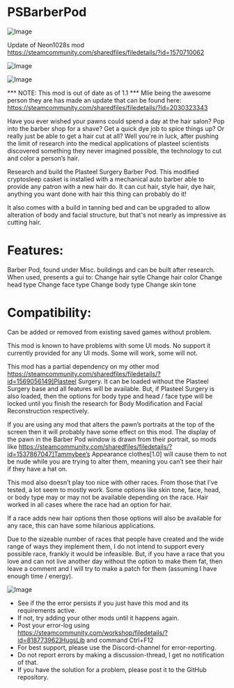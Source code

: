 # PSBarberPod

![Image](https://i.imgur.com/buuPQel.png)

Update of Neon1028s mod
https://steamcommunity.com/sharedfiles/filedetails/?id=1570710062

![Image](https://i.imgur.com/pufA0kM.png)

	
![Image](https://i.imgur.com/Z4GOv8H.png)


*** NOTE: This mod is out of date as of 1.1 ***
Mlie being the awesome person they are has made an update that can be found here: 
https://steamcommunity.com/sharedfiles/filedetails/?id=2030323343 

Have you ever wished your pawns could spend a day at the hair salon? Pop into the barber shop for a shave? Get a quick dye job to spice things up? Or really just be able to get a hair cut at all? Well you're in luck, after pushing the limit of research into the medical applications of plasteel scientists discovered something they never imagined possible, the technology to cut and color a person’s hair. 

Research and build the Plasteel Surgery Barber Pod. This modified cryptosleep casket is installed with a mechanical auto barber able to provide any patron with a new hair do. It can cut hair, style hair, dye hair, anything you want done with hair this thing can probably do it!
  
It also comes with a build in tanning bed and can be upgraded to allow alteration of body and facial structure, but that's not nearly as impressive as cutting hair.

# Features:

Barber Pod, found under Misc. buildings and can be built after research. When used, presents a gui to:
Change hair sytle
Change hair color
Change head type
Change face type
Change body type
Change skin tone

# Compatibility:

Can be added or removed from existing saved games without problem.

This mod is known to have problems with some UI mods. No support it currently provided for any UI mods. Some will work, some will not.

This mod has a partial dependency on my other mod https://steamcommunity.com/sharedfiles/filedetails/?id=1569056149]Plasteel Surgery. It can be loaded without the Plasteel Surgery base and all features will be available. But, if Plasteel Surgery is also loaded, then the options for body type and head / face type will be locked until you finish the research for Body Modification and Facial Reconstruction respectively. 

If you are using any mod that alters the pawn’s portraits at the top of the screen then it will probably have some effect on this mod. The display of the pawn in the Barber Pod window is drawn from their portrait, so mods like https://steamcommunity.com/sharedfiles/filedetails/?id=1537867047]Tammybee’s Appearance clothes[1.0]  will cause them to not be nude while you are trying to alter them, meaning you can’t see their hair if they have a hat on.

This mod also doesn’t play too nice with other races. From those that I’ve tested, a lot seem to mostly work. Some options like skin tone, face, head, or body type may or may not be available depending on the race. Hair worked in all cases where the race had an option for hair. 

If a race adds new hair options then those options will also be available for any race, this can have some hilarious applications. 

Due to the sizeable number of races that people have created and the wide range of ways they implement them, I do not intend to support every possible race, frankly it would be infeasible. But, if you have a race that you love and can not live another day without the option to make them fat, then leave a comment and I will try to make a patch for them (assuming I have enough time / energy).



![Image](https://i.imgur.com/PwoNOj4.png)



-  See if the the error persists if you just have this mod and its requirements active.
-  If not, try adding your other mods until it happens again.
-  Post your error-log using https://steamcommunity.com/workshop/filedetails/?id=818773962]HugsLib and command Ctrl+F12
-  For best support, please use the Discord-channel for error-reporting.
-  Do not report errors by making a discussion-thread, I get no notification of that.
-  If you have the solution for a problem, please post it to the GitHub repository.



